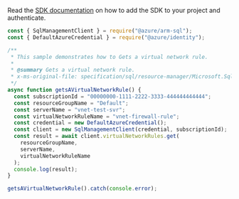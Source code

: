 Read the [SDK documentation](https://github.com/Azure/azure-sdk-for-js/blob/%40azure%2Farm-sql_9.0.1/sdk/sql/arm-sql/README.md) on how to add the SDK to your project and authenticate.

```javascript
const { SqlManagementClient } = require("@azure/arm-sql");
const { DefaultAzureCredential } = require("@azure/identity");

/**
 * This sample demonstrates how to Gets a virtual network rule.
 *
 * @summary Gets a virtual network rule.
 * x-ms-original-file: specification/sql/resource-manager/Microsoft.Sql/preview/2020-11-01-preview/examples/VirtualNetworkRulesGet.json
 */
async function getsAVirtualNetworkRule() {
  const subscriptionId = "00000000-1111-2222-3333-444444444444";
  const resourceGroupName = "Default";
  const serverName = "vnet-test-svr";
  const virtualNetworkRuleName = "vnet-firewall-rule";
  const credential = new DefaultAzureCredential();
  const client = new SqlManagementClient(credential, subscriptionId);
  const result = await client.virtualNetworkRules.get(
    resourceGroupName,
    serverName,
    virtualNetworkRuleName
  );
  console.log(result);
}

getsAVirtualNetworkRule().catch(console.error);
```
